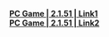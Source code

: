 **[PC Game | 2.1.51 | Link1](https://autopatchcn.bhsr.com/client/beta/20240322124944_scfGE0xJXlWtoJ1r/StarRail_2.1.51.zip)**   
**[PC Game | 2.1.51 | Link2](https://bhrpg-prod.oss-accelerate.aliyuncs.com/client/beta/20240322124944_scfGE0xJXlWtoJ1r/StarRail_2.1.51.zip)**